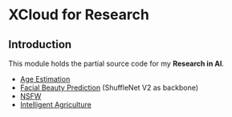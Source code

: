# XCloud for Research

## Introduction
This module holds the partial source code for my **Research in AI**.

* [Age Estimation](./age)
* [Facial Beauty Prediction](./fbp) (ShuffleNet V2 as backbone)
* [NSFW](./imgcensor)
* [Intelligent Agriculture](./intelligentagriculture)
